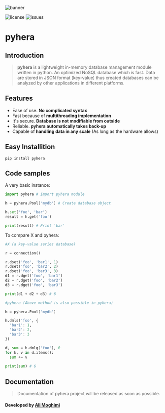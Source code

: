 ![banner](https://github.com/lstil/pyhera/raw/master/banner.jpg)

![license](https://img.shields.io/github/license/lstil/pyhera) ![issues](https://img.shields.io/github/issues/lstil/pyhera)
# pyhera

## Introduction
>**pyhera** is a lightweight in-memory database management module written in python. An optimized NoSQL database which is fast. Data are stored in JSON format (key-value) thus created databases can be analyzed by other applications in different platforms.

## Features
* Ease of use. **No complicated syntax**
* Fast because of **multithreading implementation**
* It's secure. **Database is not modifiable from outside** 
* Reliable. **pyhera automatically takes back-up**
* Capable of **handling data in any scale** (As long as the hardware allows)

## Easy Installition
```
pip install pyhera
```

## Code samples
A very basic instance:
```python
import pyhera # Import pyhera module

h = pyhera.Pool('mydb') # Create database object

h.set('foo', 'bar') 
result = h.get('foo') 

print(result) # Print 'bar'
```
To compare X and pyhera:
```python
#X (a key-value series database)

r = connection()

r.dset('foo', 'bar1', 1)
r.dset('foo', 'bar2', 2)
r.dset('foo', 'bar3', 3)
d1 = r.dget('foo', 'bar1')
d2 = r.dget('foo', 'bar2')
d3 = r.dget('foo', 'bar3')

print(d1 + d2 + d3) # 6

#pyhera (Above method is also possible in pyhera)

h = pyhera.Pool('mydb')

h.dmls('foo', {
  'bar1': 1,
  'bar2': 2,
  'bar3': 3
})

d, sum = h.dmlg('foo'), 0
for k, v in d.items():
  sum += v
 
print(sum) # 6
```
## Documentation
> Documentation of pyhera project will be released as soon as possible. 

#### Developed by [Ali Moghimi](http://lstil.ml)
